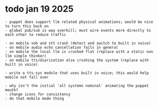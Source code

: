 # todo jan 19 2025

	- puppet does support llm related physical animations; would be nice to turn this back on
	- global pub/sub is way overkill; must wire events more directly to each other to reduce traffic

	- on mobile vob and stt crash (detect and switch to built in voice)
	- on mobile audio echo cancellation fails in general
	- on mobile the local llm is crushed flat (replace with a static non llm simple thinker)
	- on mobile tts/diarization also crushing the system (replace with built in voice)

	- write a tts-sys module that uses built in voice; this would help mobile not fall over

	- why isn't the initial 'all systems nominal' animating the puppet mouth?
	- change icons for consistency
	- do that mobile mode thing
	